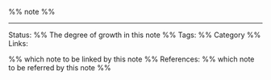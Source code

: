 

%% note %%

---
Status: 
%% The degree of growth in this note %%
Tags:
%% Category %%
Links: 				
<!---  --->
%% which note to be linked by this note %%
References:
%% which note to be referred by this note %%